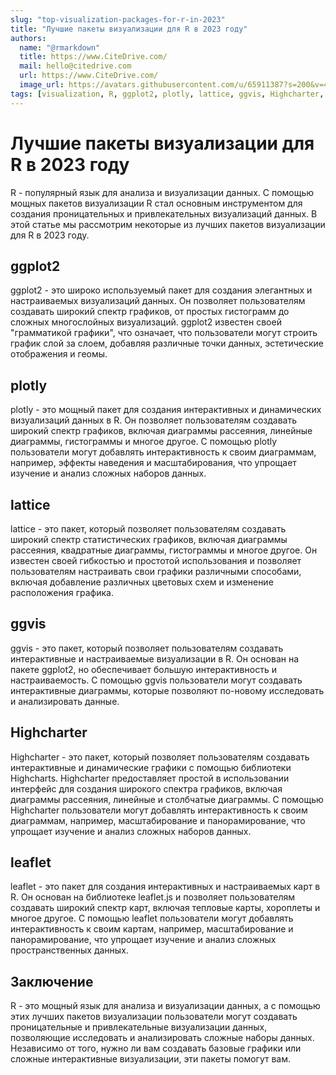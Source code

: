 ```yaml
---
slug: "top-visualization-packages-for-r-in-2023"
title: "Лучшие пакеты визуализации для R в 2023 году"
authors:
  name: "@rmarkdown"
  title: https://www.CiteDrive.com/
  mail: hello@citedrive.com
  url: https://www.CiteDrive.com/
  image_url: https://avatars.githubusercontent.com/u/65911387?s=200&v=4
tags: [visualization, R, ggplot2, plotly, lattice, ggvis, Highcharter, leaflet]
---
```


# Лучшие пакеты визуализации для R в 2023 году
R - популярный язык для анализа и визуализации данных. С помощью мощных пакетов визуализации R стал основным инструментом для создания проницательных и привлекательных визуализаций данных. В этой статье мы рассмотрим некоторые из лучших пакетов визуализации для R в 2023 году.

## ggplot2
ggplot2 - это широко используемый пакет для создания элегантных и настраиваемых визуализаций данных. Он позволяет пользователям создавать широкий спектр графиков, от простых гистограмм до сложных многослойных визуализаций. ggplot2 известен своей "грамматикой графики", что означает, что пользователи могут строить график слой за слоем, добавляя различные точки данных, эстетические отображения и геомы.

## plotly
plotly - это мощный пакет для создания интерактивных и динамических визуализаций данных в R. Он позволяет пользователям создавать широкий спектр графиков, включая диаграммы рассеяния, линейные диаграммы, гистограммы и многое другое. С помощью plotly пользователи могут добавлять интерактивность к своим диаграммам, например, эффекты наведения и масштабирования, что упрощает изучение и анализ сложных наборов данных.

## lattice
lattice - это пакет, который позволяет пользователям создавать широкий спектр статистических графиков, включая диаграммы рассеяния, квадратные диаграммы, гистограммы и многое другое. Он известен своей гибкостью и простотой использования и позволяет пользователям настраивать свои графики различными способами, включая добавление различных цветовых схем и изменение расположения графика.

## ggvis
ggvis - это пакет, который позволяет пользователям создавать интерактивные и настраиваемые визуализации в R. Он основан на пакете ggplot2, но обеспечивает большую интерактивность и настраиваемость. С помощью ggvis пользователи могут создавать интерактивные диаграммы, которые позволяют по-новому исследовать и анализировать данные.

## Highcharter
Highcharter - это пакет, который позволяет пользователям создавать интерактивные и динамические графики с помощью библиотеки Highcharts. Highcharter предоставляет простой в использовании интерфейс для создания широкого спектра графиков, включая диаграммы рассеяния, линейные и столбчатые диаграммы. С помощью Highcharter пользователи могут добавлять интерактивность к своим диаграммам, например, масштабирование и панорамирование, что упрощает изучение и анализ сложных наборов данных.

## leaflet
leaflet - это пакет для создания интерактивных и настраиваемых карт в R. Он основан на библиотеке leaflet.js и позволяет пользователям создавать широкий спектр карт, включая тепловые карты, хороплеты и многое другое. С помощью leaflet пользователи могут добавлять интерактивность к своим картам, например, масштабирование и панорамирование, что упрощает изучение и анализ сложных пространственных данных.

## Заключение
R - это мощный язык для анализа и визуализации данных, а с помощью этих лучших пакетов визуализации пользователи могут создавать проницательные и привлекательные визуализации данных, позволяющие исследовать и анализировать сложные наборы данных. Независимо от того, нужно ли вам создавать базовые графики или сложные интерактивные визуализации, эти пакеты помогут вам.